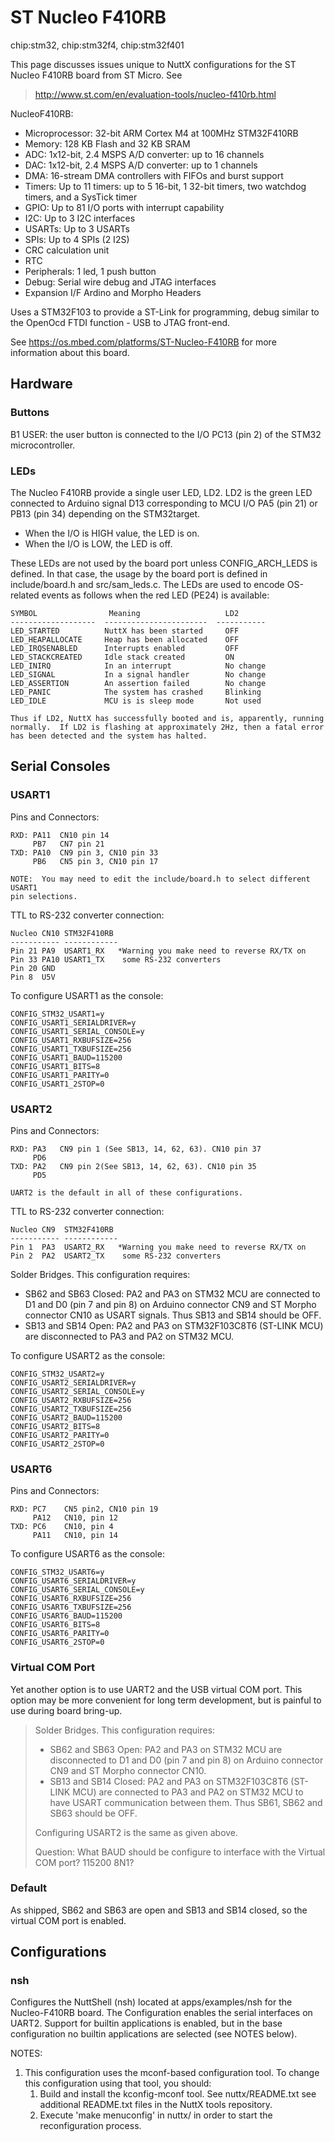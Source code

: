 # ST Nucleo F410RB

<div class="tags">

chip:stm32, chip:stm32f4, chip:stm32f401

</div>

This page discusses issues unique to NuttX configurations for the ST
Nucleo F410RB board from ST Micro. See

> <http://www.st.com/en/evaluation-tools/nucleo-f410rb.html>

NucleoF410RB:

  - Microprocessor: 32-bit ARM Cortex M4 at 100MHz STM32F410RB
  - Memory: 128 KB Flash and 32 KB SRAM
  - ADC: 1x12-bit, 2.4 MSPS A/D converter: up to 16 channels
  - DAC: 1x12-bit, 2.4 MSPS A/D converter: up to 1 channels
  - DMA: 16-stream DMA controllers with FIFOs and burst support
  - Timers: Up to 11 timers: up to 5 16-bit, 1 32-bit timers, two
    watchdog timers, and a SysTick timer
  - GPIO: Up to 81 I/O ports with interrupt capability
  - I2C: Up to 3 I2C interfaces
  - USARTs: Up to 3 USARTs
  - SPIs: Up to 4 SPIs (2 I2S)
  - CRC calculation unit
  - RTC
  - Peripherals: 1 led, 1 push button
  - Debug: Serial wire debug and JTAG interfaces
  - Expansion I/F Ardino and Morpho Headers

Uses a STM32F103 to provide a ST-Link for programming, debug similar to
the OpenOcd FTDI function - USB to JTAG front-end.

See <https://os.mbed.com/platforms/ST-Nucleo-F410RB> for more
information about this board.

## Hardware

### Buttons

B1 USER: the user button is connected to the I/O PC13 (pin 2) of the
STM32 microcontroller.

### LEDs

The Nucleo F410RB provide a single user LED, LD2. LD2 is the green LED
connected to Arduino signal D13 corresponding to MCU I/O PA5 (pin 21) or
PB13 (pin 34) depending on the STM32target.

  - When the I/O is HIGH value, the LED is on.
  - When the I/O is LOW, the LED is off.

These LEDs are not used by the board port unless CONFIG\_ARCH\_LEDS is
defined. In that case, the usage by the board port is defined in
include/board.h and src/sam\_leds.c. The LEDs are used to encode
OS-related events as follows when the red LED (PE24) is available:

    SYMBOL                Meaning                   LD2
    -------------------  -----------------------  -----------
    LED_STARTED          NuttX has been started     OFF
    LED_HEAPALLOCATE     Heap has been allocated    OFF
    LED_IRQSENABLED      Interrupts enabled         OFF
    LED_STACKCREATED     Idle stack created         ON
    LED_INIRQ            In an interrupt            No change
    LED_SIGNAL           In a signal handler        No change
    LED_ASSERTION        An assertion failed        No change
    LED_PANIC            The system has crashed     Blinking
    LED_IDLE             MCU is is sleep mode       Not used
    
    Thus if LD2, NuttX has successfully booted and is, apparently, running
    normally.  If LD2 is flashing at approximately 2Hz, then a fatal error
    has been detected and the system has halted.

## Serial Consoles

### USART1

Pins and Connectors:

    RXD: PA11  CN10 pin 14
         PB7   CN7 pin 21
    TXD: PA10  CN9 pin 3, CN10 pin 33
         PB6   CN5 pin 3, CN10 pin 17
    
    NOTE:  You may need to edit the include/board.h to select different USART1
    pin selections.

TTL to RS-232 converter connection:

    Nucleo CN10 STM32F410RB
    ----------- ------------
    Pin 21 PA9  USART1_RX   *Warning you make need to reverse RX/TX on
    Pin 33 PA10 USART1_TX    some RS-232 converters
    Pin 20 GND
    Pin 8  U5V

To configure USART1 as the console:

    CONFIG_STM32_USART1=y
    CONFIG_USART1_SERIALDRIVER=y
    CONFIG_USART1_SERIAL_CONSOLE=y
    CONFIG_USART1_RXBUFSIZE=256
    CONFIG_USART1_TXBUFSIZE=256
    CONFIG_USART1_BAUD=115200
    CONFIG_USART1_BITS=8
    CONFIG_USART1_PARITY=0
    CONFIG_USART1_2STOP=0

### USART2

Pins and Connectors:

    RXD: PA3   CN9 pin 1 (See SB13, 14, 62, 63). CN10 pin 37
         PD6
    TXD: PA2   CN9 pin 2(See SB13, 14, 62, 63). CN10 pin 35
         PD5
    
    UART2 is the default in all of these configurations.

TTL to RS-232 converter connection:

    Nucleo CN9  STM32F410RB
    ----------- ------------
    Pin 1  PA3  USART2_RX   *Warning you make need to reverse RX/TX on
    Pin 2  PA2  USART2_TX    some RS-232 converters

Solder Bridges. This configuration requires:

  - SB62 and SB63 Closed: PA2 and PA3 on STM32 MCU are connected to D1
    and D0 (pin 7 and pin 8) on Arduino connector CN9 and ST Morpho
    connector CN10 as USART signals. Thus SB13 and SB14 should be OFF.
  - SB13 and SB14 Open: PA2 and PA3 on STM32F103C8T6 (ST-LINK MCU) are
    disconnected to PA3 and PA2 on STM32 MCU.

To configure USART2 as the console:

    CONFIG_STM32_USART2=y
    CONFIG_USART2_SERIALDRIVER=y
    CONFIG_USART2_SERIAL_CONSOLE=y
    CONFIG_USART2_RXBUFSIZE=256
    CONFIG_USART2_TXBUFSIZE=256
    CONFIG_USART2_BAUD=115200
    CONFIG_USART2_BITS=8
    CONFIG_USART2_PARITY=0
    CONFIG_USART2_2STOP=0

### USART6

Pins and Connectors:

    RXD: PC7    CN5 pin2, CN10 pin 19
         PA12   CN10, pin 12
    TXD: PC6    CN10, pin 4
         PA11   CN10, pin 14

To configure USART6 as the console:

    CONFIG_STM32_USART6=y
    CONFIG_USART6_SERIALDRIVER=y
    CONFIG_USART6_SERIAL_CONSOLE=y
    CONFIG_USART6_RXBUFSIZE=256
    CONFIG_USART6_TXBUFSIZE=256
    CONFIG_USART6_BAUD=115200
    CONFIG_USART6_BITS=8
    CONFIG_USART6_PARITY=0
    CONFIG_USART6_2STOP=0

### Virtual COM Port

Yet another option is to use UART2 and the USB virtual COM port. This
option may be more convenient for long term development, but is painful
to use during board bring-up.

> Solder Bridges. This configuration requires:
> 
>   - SB62 and SB63 Open: PA2 and PA3 on STM32 MCU are disconnected to
>     D1 and D0 (pin 7 and pin 8) on Arduino connector CN9 and ST Morpho
>     connector CN10.
>   - SB13 and SB14 Closed: PA2 and PA3 on STM32F103C8T6 (ST-LINK MCU)
>     are connected to PA3 and PA2 on STM32 MCU to have USART
>     communication between them. Thus SB61, SB62 and SB63 should be
>     OFF.
> 
> Configuring USART2 is the same as given above.
> 
> Question: What BAUD should be configure to interface with the Virtual
> COM port? 115200 8N1?

### Default

As shipped, SB62 and SB63 are open and SB13 and SB14 closed, so the
virtual COM port is enabled.

## Configurations

### nsh

Configures the NuttShell (nsh) located at apps/examples/nsh for the
Nucleo-F410RB board. The Configuration enables the serial interfaces on
UART2. Support for builtin applications is enabled, but in the base
configuration no builtin applications are selected (see NOTES below).

NOTES:

1.  This configuration uses the mconf-based configuration tool. To
    change this configuration using that tool, you should:
    1.  Build and install the kconfig-mconf tool. See nuttx/README.txt
        see additional README.txt files in the NuttX tools repository.
    2.  Execute 'make menuconfig' in nuttx/ in order to start the
        reconfiguration process.
